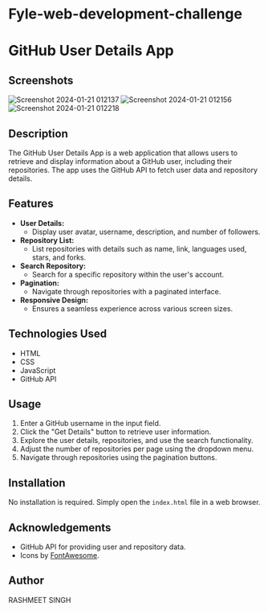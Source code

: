 # Fyle-web-development-challenge
# GitHub User Details App

## Screenshots
![Screenshot 2024-01-21 012137](https://github.com/rash-meet/Fyle-web-development-challenge/assets/113365662/5dac74eb-d618-449d-8cb2-72bf964d7836)
![Screenshot 2024-01-21 012156](https://github.com/rash-meet/Fyle-web-development-challenge/assets/113365662/2a605727-e4a4-4d15-b128-4032c9347ad0)
![Screenshot 2024-01-21 012218](https://github.com/rash-meet/Fyle-web-development-challenge/assets/113365662/818cb1d1-166a-4ba1-9336-350c1ae5b34d)

## Description

The GitHub User Details App is a web application that allows users to retrieve and display information about a GitHub user, including their repositories. The app uses the GitHub API to fetch user data and repository details.

## Features

- **User Details:**
  - Display user avatar, username, description, and number of followers.
- **Repository List:**
  - List repositories with details such as name, link, languages used, stars, and forks.
- **Search Repository:**
  - Search for a specific repository within the user's account.
- **Pagination:**
  - Navigate through repositories with a paginated interface.
- **Responsive Design:**
  - Ensures a seamless experience across various screen sizes.

## Technologies Used

- HTML
- CSS
- JavaScript
- GitHub API

## Usage

1. Enter a GitHub username in the input field.
2. Click the "Get Details" button to retrieve user information.
3. Explore the user details, repositories, and use the search functionality.
4. Adjust the number of repositories per page using the dropdown menu.
5. Navigate through repositories using the pagination buttons.

## Installation

No installation is required. Simply open the `index.html` file in a web browser.

## Acknowledgements

- GitHub API for providing user and repository data.
- Icons by [FontAwesome](https://fontawesome.com/).

## Author

RASHMEET SINGH
